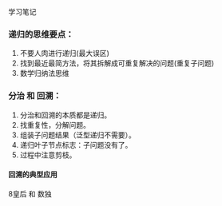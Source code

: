 学习笔记

### 递归的思维要点：
1. 不要人肉进行递归(最大误区)
2. 找到最近最简方法，将其拆解成可重复解决的问题(重复子问题) 
3. 数学归纳法思维

### 分治 和 回溯：
1. 分治和回溯的本质都是递归。
2. 找重复性，分解问题。
3. 组装子问题结果（泛型递归不需要）。
4. 递归叶子节点标志：子问题没有了。
5. 过程中注意剪枝。

#### 回溯的典型应用
8皇后 和 数独


